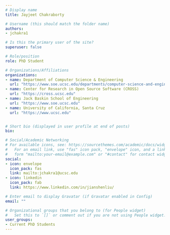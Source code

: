 ```yaml
---
# Display name
title: Jayjeet Chakraborty

# Username (this should match the folder name)
authors:
- jchakra1

# Is this the primary user of the site?
superuser: false

# Role/position
role: PhD Student

# Organizations/Affiliations
organizations:
- name: Department of Computer Science & Engineering
  url: "https://www.soe.ucsc.edu/departments/computer-science-and-engineering"
- name: Center for Research in Open Source Software (CROSS)
  url: "https://cross.ucsc.edu"
- name: Jack Baskin School of Engineering
  url: "https://www.soe.ucsc.edu"
- name: University of California, Santa Cruz
  url: "https://www.ucsc.edu"


# Short bio (displayed in user profile at end of posts)
bio:

# Social/Academic Networking
# For available icons, see: https://sourcethemes.com/academic/docs/widgets/#icons
#   For an email link, use "fas" icon pack, "envelope" icon, and a link in the
#   form "mailto:your-email@example.com" or "#contact" for contact widget.
social:
- icon: envelope
  icon_pack: fas
  link: mailto:jchakra1@ucsc.edu
- icon: linkedin
  icon_pack: fab
  link: https://www.linkedin.com/in/jianshenliu/

# Enter email to display Gravatar (if Gravatar enabled in Config)
email: ""

# Organizational groups that you belong to (for People widget)
#   Set this to `[]` or comment out if you are not using People widget.  
user_groups:
- Current PhD Students
---
```

